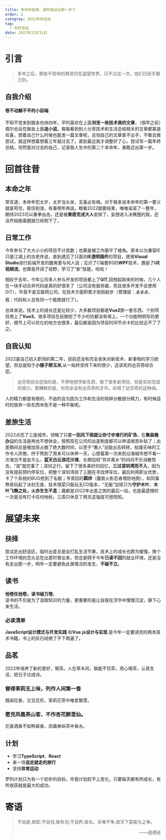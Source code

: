 ```yaml
---
title: 本命年结束，是时候迈出那一步了
order: 2
categroy: 2022年终总结
tag:
  - 年终总结
date: 2022年12月31日
---
```


# 引言
> 多年之后，那些不信命的男孩仍在遥望世界，只不过这一次，他们已经手握刀剑。
## 自我介绍
#### 卷不动躺不平的小前端
不知不觉来到掘金也快四年，平时喜欢在上面**浏览一些技术类的文章**，（很早之前）偶尔也会在掘金上面**追小说**。每每看到别人分享技术和生活总结相关的文章都甚是欢喜，想着自己什么时候也能发一篇文章呢，总怕自己的文章拿不出手，不敢去做尝试，就这样想着想着三年就过去了。直到最近我才调整好了心，尝试写一篇年终总结，坦然面对过去的自己，记录我人生中的第二个本命年，勇敢迈出第一步。


# 回首往昔
## 本命之年
常言道，本命年犯太岁，太岁当头坐，无喜必有祸。对于我来说本命年的第一要义就是苟住，稳住别浪，有事明年再说。眼看2022就要结束，唯唯诺诺了一整年，期待2023可以重拳出击。还是被**奥密克戎大人**安排了，妄想进入决赛圈的我，还没开始跑毒圈就已经倒下了。
## 日常工作
今年参与了大大小小的项目不计其数；也算是被工作磨平了棱角。原本以为兼容IE只是江湖上的古老传说，直到遇见了只面向**IE透明插件**的项目，使用**Visual Studio**进行前端开发的酸爽更与何人说；见识了C端套BS的**WPF**技术，邂逅了**UE视频流**。也算是开阔了视野，学习了“新”技能，哈哈！

相较于去年，今年公司多人参与开发的项目都上了**GIT**,回想起刚来的时候，几个人在一块手动合并代码是真的好很多了（公司没有服务器，而且很多开发不会使用GIT），毕竟不是互联网公司，在技术方面积累才刚刚起步（管理层：💰💰💰，我：代码和人总有同一个能跑就行了）。

总体来说，技术上的成长还是比较少，大多数项目都是**Vue2**那一套东西，个别项目用上了**Vue3**。很多项目在前期挖了不少的坑都没有填上，一个功能明明写的更好，细节上可以优化的地方也很多，最后都是因为项目时间节点卡的比较近不了了之。

## 自我认知
2022是自己初入职场的第二年，目前还没有完全丧失对新技术、新事物的学习欲望。但总是陷于**小猴子掰玉米**,从一始终坚持下来的很少，这该死的达芬奇综合症。
> 达芬奇综合症指的是，不停地想学新东西，做了很多新项目，但是实际完成的很少。更糟糕的是，你完全没有达芬奇的才华，却得了达芬奇的这种病。


人的精力都是有限的，不由的会为因为工作和生活的琐碎分散部分精力，有时候适时的放弃一些东西未免不是一种平衡呢。


## 差旅生活
2022点亮了三座城市，领略了只要**一刮风下雨就让你寸步难行的矿场**，在**集装箱办公**的生活是再也不想体会，按照现在公司的出差制度都可以申请艰苦补贴了；出差期间总是被加班占据了绝大数时间，以至于“懒人”没能出去转转，枯燥无味的工作令人厌倦，终于熬到了周末可以休养一天，心想着第一次来到沿海城市想不看一次海岂不是血亏么，**蓝天白云浪花沙滩**，长期加班“背井离乡”的闷闷不乐消散而去，“浪”就完事了；深圳之行，留下了很多美好的回忆，**三过深圳湾而不入**，因为没有提前预约停车位，把整个深圳湾绕了三圈在寻找停车位，最后利用职业优势，卡了个系统的BUG抢到了名额；爷青回的**羁绊**（魔兽火影忍者塔防地图），和同事熬夜玩起了冰封王座，技术很菜只能玩无CD版本，“无脑”加班只为**守护木叶**，**木叶飞舞之处，火亦生生不息**；魔都是2022年出差之旅的最后一站，也是最遗憾的一次是没有打卡任何地标，三周只休息了两天这强度可想而知。

# 展望未来
## 抉择
尝试走出舒适区，临时出差总是会打乱生活节奏，技术上的成长也颇为缓慢。换个工作环境的念头总在出差时冒出来，但总是碍于今年**已读不回**的就业环境，还是没有走出那一步，明年一定要避免此类情况的发生，**不破不立**。
## 读书
**他卷任他卷，读书破万卷**。<br>
读书的不仅是为了汲取知识的力量，更重要的是让自我在浮华中慢慢沉淀，静下心来生活。
### 必读清单
 **JavaScript设计模式与开发实践** 和**Vue.js设计与实现** 是今年一定要读完的两本技术书籍，书上的灰已经擦了不下两遍了。

## 品茗

2022年培养了新的爱好，喝茶。人在草木间，孰能不饮茶，用心喝茶，认真生活，把日子过成诗。

### 窨得茉莉无上味，列作人间第一香
既闻花香，又见花形，茉莉花茶中唯爱飘雪。
###  愿充凤凰茶山客，不作杏花醉里仙。
花香酒香不如鸭屎香，凤凰单纵茶中香水。
## 计划
-  学习**TypeScript**、**React**
-  来一场**说走就走的旅行**
-  坚持**体育运动**

罗列计划只为有一个初步的目标，毕竟计划赶不上变化，只要每天都有所成长，有所收获就是最大的成功。

# 寄语
> 不自是,故彰;不自伐,故有功;不自矜,故长。夫唯不争,故天下莫能与之争。
>     <p align=right> ——道德经</p>






